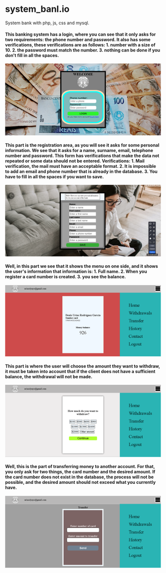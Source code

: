 # system_banl.io
System bank with php, js, css and mysql.

<h4>This banking system has a login, where you can see that it only asks for two requirements: the phone number and password. It also has some verifications, these verifications are as follows: 1. number with a size of 10. 2. the password must match the number. 3. nothing can be done if you don't fill in all the spaces.</h4>
<img src="capture/login.png"/>

<h4>This part is the registration area, as you will see it asks for some personal information. We see that it asks for a name, surname, email, telephone number and password. This form has verifications that make the data not repeated or some data should not be entered. Verifications: 1. Mail verification, the mail must have an acceptable format.
2. It is impossible to add an email and phone number that is already in the database.
3. You have to fill in all the spaces if you want to save.
</h4>
<img src="capture/registration_area.png"/>
<h4>Well, in this part we see that it shows the menu on one side, and it shows the user's information that information is: 1. Full name. 2. When you register a card number is created. 3. you see the balance.</h4>
<img src="capture/main_info_user.png"/>

<h4>This part is where the user will choose the amount they want to withdraw, it must be taken into account that if the client does not have a sufficient balance, the withdrawal will not be made.</h4>
<img src="capture/withdraw.png"/>

<h4>
Well, this is the part of transferring money to another account. For that, you only ask for two things, the card number and the desired amount. If the card number does not exist in the database, the process will not be possible, and the desired amount should not exceed what you currently have.</h4>
<img src="capture/transfer.png"/>
